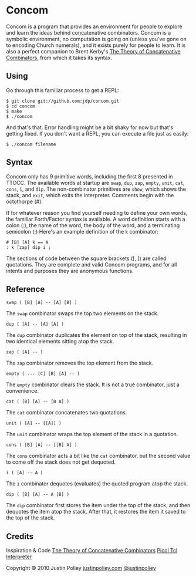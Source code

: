Concom
======

Concom is a program that provides an environment for people to explore and learn the ideas behind concatenative combinators. Concom is a symbolic environment, no computation is going on (unless you've gone on to encoding Church numerals), and it exists purely for people to learn. It is also a perfect companion to Brent Kerby's [The Theory of Concatenative Combinators](http://tunes.org/~iepos/joy.html), from which it takes its syntax.

Using
-----

Go through this familiar process to get a REPL:

    $ git clone git://github.com:jdp/concom.git
    $ cd concom
    $ make
    $ ./concom

And that's that. Error handling might be a bit shaky for now but that's getting fixed. If you don't want a REPL, you can execute a file just as easily:

    $ ./concom filename

Syntax
------

Concom only has 9 primitive words, including the first 8 presented in TTOCC. The available words at startup are `swap`, `dup`, `zap`, `empty`, `unit`, `cat`, `cons`, `i`, and `dip`. The non-combinator primitives are `show`, which shows the stack, and `exit`, which exits the interpreter. Comments begin with the octothorpe (#).

If for whatever reason you find yourself needing to define your own words, the familiar Forth/Factor syntax is available. A word definition starts with a colon (:), the name of the word, the body of the word, and a terminating semicolon (;) Here's an example definition of the `k` combinator:

    # [B] [A] k == A
    : k [zap] dip i ;

The sections of code between the square brackets ([, ]) are called quotations. They are complete and valid Concom programs, and for all intents and purposes they are anonymous functions.

Reference
---------

`swap ( [B] [A] -- [A] [B] )`

The `swap` combinator swaps the top two elements on the stack.

`dup ( [A] -- [A] [A] )`

The `dup` combinator duplicates the element on top of the stack, resulting in two identical elements sitting atop the stack.

`zap ( [A] -- )`

The `zap` combinator removes the top element from the stack.

`empty ( ... [C] [B] [A] -- )`

The `empty` combinator clears the stack. It is not a true combinator, just a convenience.

`cat ( [B] [A] -- [B A] )`

The `cat` combinator concatenates two quotations.

`unit ( [A] -- [[A]] )`

The `unit` combinator wraps the top element of the stack in a quotation.

`cons ( [B] [A] -- [[B] A] )`

The `cons` combinator acts a bit like the `cat` combinator, but the second value to come off the stack does not get dequoted.

`i ( [A] -- A )`

The `i` combinator dequotes (evaluates) the quoted program atop the stack.

`dip ( [B] [A] -- A [B] )`

The `dip` combinator first stores the item under the top of the stack, and then dequotes the item atop the stack. After that, it restores the item it saved to the top of the stack.

Credits
-------

Inspiration & Code
[The Theory of Concatenative Combinators](http://tunes.org/~iepos/joy.html)
[Picol Tcl Interpreter](http://antirez.com/page/picol.html)

Copyright &copy; 2010 Justin Poliey
[justinpoliey.com](http://justinpoliey.com)
[@justinpoliey](http://twitter.com/justinpoliey)

